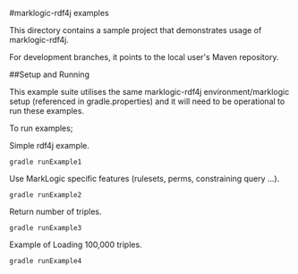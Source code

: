 #marklogic-rdf4j examples

This directory contains a sample project that demonstrates usage of marklogic-rdf4j. 

For development branches, it points to the local user's Maven repository.

##Setup and Running

This example suite utilises the same marklogic-rdf4j environment/marklogic setup (referenced in gradle.properties) and it will need to be operational to run these examples. 
  
To run examples; 

Simple rdf4j example.
```
gradle runExample1
```

Use MarkLogic specific features (rulesets, perms, constraining query ...).
```
gradle runExample2
```

Return number of triples.
```
gradle runExample3
```

Example of Loading 100,000 triples.
```
gradle runExample4
```